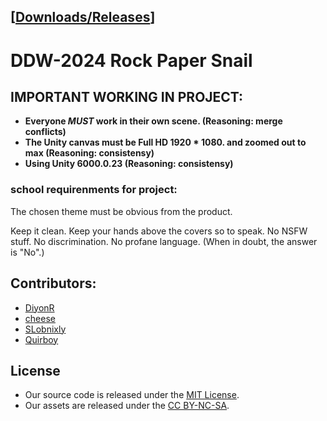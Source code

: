 ## [[Downloads/Releases](https://github.com/DeanLemans/DDW-2024/releases)]
# DDW-2024  Rock Paper Snail

## IMPORTANT WORKING IN PROJECT:
- **Everyone *MUST* work in their own scene. (Reasoning: merge conflicts)**
- **The Unity canvas must be Full HD 1920 * 1080. and zoomed out to max (Reasoning: consistensy)**
- **Using Unity 6000.0.23 (Reasoning: consistensy)**

### school requirenments for project: 

The chosen theme must be obvious from the product. 

Keep it clean. Keep your hands above the covers so to speak. 
No NSFW stuff. No discrimination. No profane language. 
(When in doubt, the answer is "No".)


## Contributors:
- [DiyonR](https://github.com/DiyonR)
- [cheese](https://github.com/DeanLemans)
- [SLobnixly](https://github.com/SLobnixly)
- [Quirboy](https://github.com/Quirboy)


## License

- Our source code is released under the [MIT License](https://opensource.org/license/mit).
- Our assets are released under the [CC BY-NC-SA](https://creativecommons.org/licenses/by-nc-sa/4.0/).
